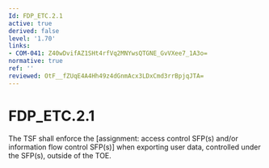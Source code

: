 ```yaml
---
Id: FDP_ETC.2.1
active: true
derived: false
level: '1.70'
links:
- COM-041: Z40wDvifAZ1SHt4rfVq2MNYwsQTGNE_GvVXee7_1A3o=
normative: true
ref: ''
reviewed: OtF__fZUqE4A4Hh49z4dGnmAcx3LDxCmd3rrBpjqJTA=
---
```


# FDP_ETC.2.1

The TSF shall enforce the [assignment: access control SFP(s) and/or information flow control SFP(s)] when exporting user data, controlled under the SFP(s), outside of the TOE.